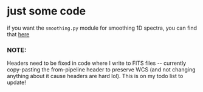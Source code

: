 # just some code

if you want the `smoothing.py` module for smoothing 1D spectra, you can find that [here](https://github.com/aibhleog/simply-spectra/blob/master/smoothing.py)


### NOTE:  
Headers need to be fixed in code where I write to FITS files -- currently copy-pasting the from-pipeline header to preserve WCS (and not changing anything about it cause headers are hard lol).  This is on my todo list to update!
